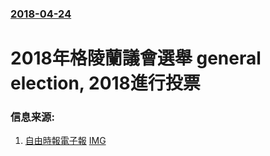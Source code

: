 ### [2018-04-24](/news/2018/04/24/index.md)

##### 
# 2018年格陵蘭議會選舉 general election, 2018進行投票 




### 信息来源:

1. [自由時報電子報](http://news.ltn.com.tw/news/world/paper/1195374) [IMG](https://img.ltn.com.tw/Upload/news/600/2018/04/25/265.jpg)
